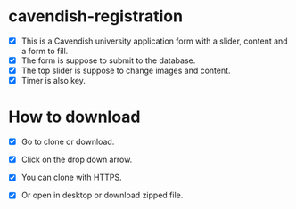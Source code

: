 # cavendish-registration
- [x] This is a Cavendish university application form with a slider, content and a form to fill.
- [x] The form is suppose to submit to the database.
- [x] The top slider is suppose to change images and content.
- [x] Timer is also key.

# How to download
- [x] Go to clone or download.
- [x] Click on the drop down arrow.
- [x] You can clone with HTTPS.
- [x] Or open in desktop or download zipped file.


